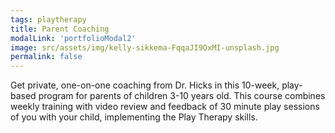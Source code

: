 ```yaml
---
tags: playtherapy
title: Parent Coaching
modalLink: 'portfolioModal2'
image: src/assets/img/kelly-sikkema-FqqaJI9OxMI-unsplash.jpg
permalink: false
---
```

Get private, one-on-one coaching from Dr. Hicks in this 10-week, play-based program for parents of children 3-10 years old. This course combines weekly training with video review and feedback of 30 minute play sessions of you with your child, implementing the Play Therapy skills.
